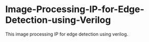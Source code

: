# Image-Processing-IP-for-Edge-Detection-using-Verilog
This image processing IP for edge detection using verilog.
